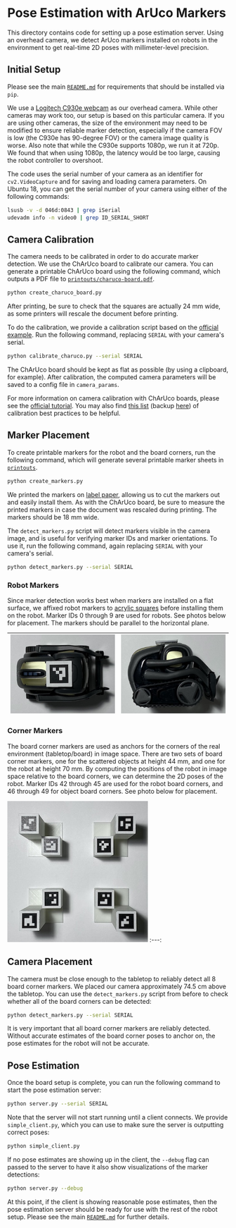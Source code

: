 # Pose Estimation with ArUco Markers

This directory contains code for setting up a pose estimation server. Using an overhead camera, we detect ArUco markers installed on robots in the environment to get real-time 2D poses with millimeter-level precision.

## Initial Setup

Please see the main [`README.md`](../README.md) for requirements that should be installed via `pip`.

We use a [Logitech C930e webcam](https://www.amazon.com/Logitech-C930e-1080P-Video-Webcam/dp/B00CRJWW2G) as our overhead camera. While other cameras may work too, our setup is based on this particular camera. If you are using other cameras, the size of the environment may need to be modified to ensure reliable marker detection, especially if the camera FOV is low (the C930e has 90-degree FOV) or the camera image quality is worse. Also note that while the C930e supports 1080p, we run it at 720p. We found that when using 1080p, the latency would be too large, causing the robot controller to overshoot.

The code uses the serial number of your camera as an identifier for `cv2.VideoCapture` and for saving and loading camera parameters. On Ubuntu 18, you can get the serial number of your camera using either of the following commands:

```bash
lsusb -v -d 046d:0843 | grep iSerial
udevadm info -n video0 | grep ID_SERIAL_SHORT
```

## Camera Calibration

The camera needs to be calibrated in order to do accurate marker detection. We use the ChArUco board to calibrate our camera. You can generate a printable ChArUco board using the following command, which outputs a PDF file to [`printouts/charuco-board.pdf`](printouts/charuco-board.pdf).

```bash
python create_charuco_board.py
```

After printing, be sure to check that the squares are actually 24 mm wide, as some printers will rescale the document before printing.

To do the calibration, we provide a calibration script based on the [official example](https://github.com/opencv/opencv_contrib/blob/master/modules/aruco/samples/calibrate_camera_charuco.cpp). Run the following command, replacing `SERIAL` with your camera's serial.

```bash
python calibrate_charuco.py --serial SERIAL
```

The ChArUco board should be kept as flat as possible (by using a clipboard, for example). After calibration, the computed camera parameters will be saved to a config file in `camera_params`.

For more information on camera calibration with ChArUco boards, please see the [official tutorial](https://docs.opencv.org/4.4.0/da/d13/tutorial_aruco_calibration.html). You may also find [this list](https://calib.io/blogs/knowledge-base/calibration-best-practices) (backup [here](calibration-best-practices.txt)) of calibration best practices to be helpful.

## Marker Placement

To create printable markers for the robot and the board corners, run the following command, which will generate several printable marker sheets in [`printouts`](printouts).

```bash
python create_markers.py
```

We printed the markers on [label paper](https://www.amazon.com/AmazonBasics-Address-Labels-Inkjet-Printers/dp/B074KQRJKN), allowing us to cut the markers out and easily install them. As with the ChArUco board, be sure to measure the printed markers in case the document was rescaled during printing. The markers should be 18 mm wide.

The `detect_markers.py` script will detect markers visible in the camera image, and is useful for verifying marker IDs and marker orientations. To use it, run the following command, again replacing `SERIAL` with your camera's serial.

```bash
python detect_markers.py --serial SERIAL
```

### Robot Markers

Since marker detection works best when markers are installed on a flat surface, we affixed robot markers to [acrylic squares](https://www.amazon.com/1-5mm-Clear-Miniature-Bases-Square/dp/B00MNMRFEW) before installing them on the robot. Marker IDs 0 through 9 are used for robots. See photos below for placement. The markers should be parallel to the horizontal plane.

![](images/robot-top.jpg) | ![](images/robot-side.jpg)
:---: | :---:

### Corner Markers

The board corner markers are used as anchors for the corners of the real environment (tabletop/board) in image space. There are two sets of board corner markers, one for the scattered objects at height 44 mm, and one for the robot at height 70 mm. By computing the positions of the robot in image space relative to the board corners, we can determine the 2D poses of the robot. Marker IDs 42 through 45 are used for the robot board corners, and 46 through 49 for object board corners. See photo below for placement.

![](images/board-corners.jpg)
:---:

## Camera Placement

The camera must be close enough to the tabletop to reliably detect all 8 board corner markers. We placed our camera approximately 74.5 cm above the tabletop. You can use the `detect_markers.py` script from before to check whether all of the board corners can be detected:

```bash
python detect_markers.py --serial SERIAL
```

It is very important that all board corner markers are reliably detected. Without accurate estimates of the board corner poses to anchor on, the pose estimates for the robot will not be accurate.

## Pose Estimation

Once the board setup is complete, you can run the following command to start the pose estimation server:

```bash
python server.py --serial SERIAL
```

Note that the server will not start running until a client connects. We provide `simple_client.py`, which you can use to make sure the server is outputting correct poses:

```bash
python simple_client.py
```

If no pose estimates are showing up in the client, the `--debug` flag can passed to the server to have it also show visualizations of the marker detections:

```bash
python server.py --debug
```

At this point, if the client is showing reasonable pose estimates, then the pose estimation server should be ready for use with the rest of the robot setup. Please see the main [`README.md`](../README.md) for further details.
